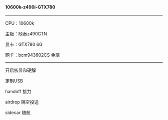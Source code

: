 #### 10600k-z490i-GTX780

---

CPU：10600k

主板：映泰z490GTN

显卡：GTX780 6G

网卡：bcm943602CS 免驱

---

开启核显和硬解

定制USB

handoff 接力

airdrop 隔空投送

sidecar 随航
